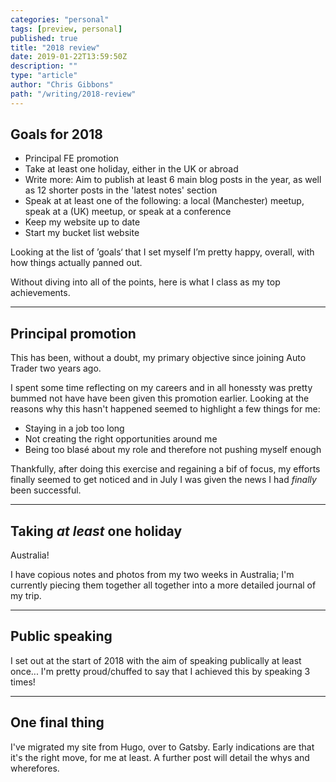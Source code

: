 ```yaml
---
categories: "personal"
tags: [preview, personal]
published: true
title: "2018 review"
date: 2019-01-22T13:59:50Z
description: ""
type: "article"
author: "Chris Gibbons"
path: "/writing/2018-review"
---
```


## Goals for 2018

* Principal FE promotion
* Take at least one holiday, either in the UK or abroad
* Write more: Aim to publish at least 6 main blog posts in the year, as well as 12 shorter posts in the 'latest notes' section
* Speak at at least one of the following: a local (Manchester) meetup, speak at a (UK) meetup, or speak at a conference
* Keep my website up to date
* Start my bucket list website

Looking at the list of &rsquo;goals&lsquo; that I set myself I&rsquo;m pretty happy, overall, with how things actually panned out.

Without diving into all of the points, here is what I class as my top achievements.

---

## Principal promotion

This has been, without a doubt, my primary objective since joining Auto Trader two years ago.

I spent some time reflecting on my careers and in all honessty was pretty bummed not have have been given this promotion earlier. Looking at the reasons why this hasn't happened seemed to highlight a few things for me:

* Staying in a job too long
* Not creating the right opportunities around me
* Being too blasé about my role and therefore not pushing myself enough

Thankfully, after doing this exercise and regaining a bif of focus, my efforts finally seemed to get noticed and in July I was given the news I had _finally_ been successful.

---

## Taking _at least_ one holiday

Australia!

I have copious notes and photos from my two weeks in Australia; I'm currently piecing them together all together into a more detailed journal of my trip.

---

## Public speaking

I set out at the start of 2018 with the aim of speaking publically at least once... I'm pretty proud/chuffed to say that I achieved this by speaking 3 times!

---

## One final thing

I've migrated my site from Hugo, over to Gatsby. Early indications are that it's the right move, for me at least. A further post will detail the whys and wherefores.
